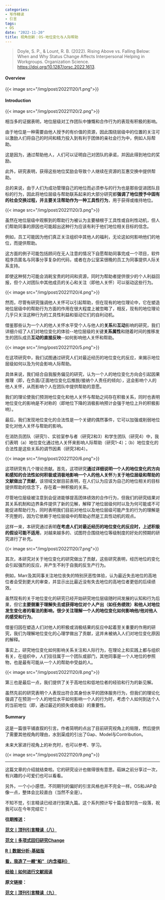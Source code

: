 ```yaml
---
categories:
- 写作精读
- 引言
tags:
- OS
date: "2022-11-20"
title: 视角创新：OS-地位变化与人际帮助
---
```


> Doyle, S. P., & Lount, R. B. (2022). Rising Above vs. Falling Below: When and Why Status Change Affects Interpersonal Helping in Workgroups. Organization Science. https://doi.org/10.1287/orsc.2022.1613.

<!--more-->

#### Overview

{{< image src="/img/post/20221120/1.png">}}

#### Introduction

{{< image src="/img/post/20221120/2.png">}}


相当多的证据表明，地位层级对工作团队中慷慨和合作行为的表现有积极的影响。

由于地位是一种需要由他人授予的有价值的资源，因此围绕层级中的位置的关注可以激励人们将自己的时间和精力投入到有利于团体的亲社会行为中，例如人际帮助。

这是因为，通过帮助他人，人们可以证明自己对团队的承诺，并因此得到地位的奖励。

此外，研究表明，获得这些地位奖励会导致个人继续在资源的互惠交换中提供帮助。

总的来说，由于人们为成功管理自己的地位而必须参与的行为也是那些促进团队目标的行为，因此将地位层级与帮助联系起来的大部分研究都**强调了地位授予中固有的社会交换过程，并主要关注帮助作为一种工具性行为**，用于获得或维持地位。

{{< image src="/img/post/20221120/3.png">}}

虽然在地位层级中观察到的帮助行为被认为主要植根于工具性或自利性动机，但人们帮助同事的原因也可能超出这种行为应该有利于他们地位相关目标的信念。

例如，员工可能因为他们真正关注组织中其他人的福利，无论这如何影响他们的地位，而提供帮助。

这方面的例子可能包括顾问在无人注意的情况下自愿帮助同事完成一个项目，软件程序员匿名与同事分享复杂的代码，或者在办公室呆很晚的员工为同事提供人际关系支持。

即使这种努力可能会消耗宝贵的时间和资源，同时为帮助者提供很少的个人利益回报，但个人对团队中其他成员的关心和关注（即他人关怀）可以驱动这些行为。

{{< image src="/img/post/20221120/4.png">}}

然而，尽管有研究强调他人关怀可以引起帮助，但在现有的地位理论中，它在塑造地位层级中的帮助行为方面的作用在很大程度上被忽略了，相反，现有的地位理论几乎只关注这种行为的工具性利益和驱动它们的自利动机。

借鉴那些认为一个人的他人关怀水平受个人与他人的**关系**和**互动**影响的研究，我们详细介绍了人们对地位变化的体验--地位层级的关键**关系属性**和随着时间的推移发生的团队成员**互动的直接反映**--如何影响他人关怀和帮助。

{{< image src="/img/post/20221120/5.png">}}

在这项研究中，我们试图通过研究人们对最近经历的地位变化的反应，来揭示地位层级如何以及为何会影响人际帮助。

具体来说，我们结合自我服务偏见的研究，认为一个人的地位变化方向会引起因果推理（即，在负面/正面地位变化后推脱/接纳个人责任的倾向），这会影响个人的他人关怀，从而影响个人在团队中提供帮助的意愿。

我们的理论使我们预测地位变化和他人关怀与帮助之间存在积极关系，同时也表明地位变化的影响是不对称的（即地位下降的消极影响预计会强于地位上升的积极影响）。

最后，我们发现地位变化的合法性是一个关键的偶然事件，它可以加强或削弱地位变化对他人关怀与帮助的影响。

在消防员团队（研究1）、实验室参与者（研究2和3）和学生团队（研究4）中，我们表明（a）地位变化通过他人关怀来影响人际帮助（研究1-4）；（b）地位变化的合法性是这些关系的调节因素（研究3和4）。

{{< image src="/img/post/20221120/6.png">}}

这项研究有几个理论贡献。首先，这项研究**通过详细说明一个人的地位变化的方向和感知的合法性如何积极或消极地影响一个人的他人关怀**为**关于地位层级和帮助的文献做出了贡献**，该领域文献目前表明，在人们认为应该为自己的地位相关的目标提供帮助的信念下，存在着一种积极的关系。

尽管地位层级被注意到会促进能够提高团体绩效的合作行为，但我们的研究结果对其关系机制和边界条件提供了新的见解，解释了地位层级何时以及为何可能或不可能促进帮助行为，同时表明我们目前对地位以及地位层级可能产生的行为的理解是不完整的，因为它依赖于地位层级中的帮助必然是工具性动机的观点。

这样一来，本研究通过表明**在考虑人们对最近经历的地位变化的反应时，上述积极的假设可能不适用**，对越来越多的、试图符合围绕地位等级制度的好处的预期的研究进行了补充。

{{< image src="/img/post/20221120/7.png">}}

其次，本研究对关于地位变化的研究做出了贡献，这些研究表明，经历地位的变化会引起强烈的反应，并产生不利于自我的反生产行为。

例如，Marr及其同事关注地位丧失的特别厌恶性体验，认为最近失去地位的高地位者会受到更大的审查，并显示出比最近没有失去地位的高地位者更低的后续绩效。

虽然现有的关于地位变化的研究已经开始研究地位层级随时间发展的认知和行为后果，但它**主要侧重于理解失去或获得地位对个人产出（如任务绩效）和他人对地位发生变化者的看法的影响，很少关注理解一个人的地位变化如何影响他/他对他人的感受和行为**。

借鉴归因在塑造人们对他人的积极或消极结果的反应中起着至关重要的作用的研究，我们为理解地位变化的心理学做出了贡献，这并未被纳入人们对地位变化原因的解释。

事实上，研究地位变化如何影响关系关注和人际行为，在理论上和实践上都与组织有关，在组织中，人们往往属于一个团队或部门，其他同事是一个人地位的参照物，也是最有可能从一个人的帮助中受益的人。

{{< image src="/img/post/20221120/8.png">}}

第三也是最后一点，我们提供了关于高地位和低地位者的经验和行为的新见解。

虽然先前的研究表明个人表现出符合其身份水平的团体服务行为，但我们的理论化强调了在预测一个人的地位水平如何影响一个人的行为时，考虑个人如何到达个人的当前地位（即，通过最近的损失或收益）的重要性。

#### Summary

这是一篇很平铺直叙的引言。作者简明的点出了目前研究视角上的局限，然后提供了需要其他视角的理由，水到渠成的引出了Gap、Model与Contribution。

未来大家进行视角上的补充时，也可以参考、学习。

{{< image src="/img/post/20221120/9.png">}}

---

这篇文章的介绍就结束啦。它的研究设计也做得很有意思。萜妹之前分享过一次，有兴趣的小可爱们也可以看看。

另外，一个小小感悟，不同期刊的偏好的引言风格也并不完全一样。OS和JAP会像一点，整体会比较直白（当然不全是）。

不知不觉，引言精读已经进行到第九篇。这个系列预计写十篇会暂时告一段落，祝我可以在今年完结它！

**往期推送：**

**[范文丨顶刊引言精读（八）](https://mp.weixin.qq.com/s?__biz=MzIwMDk1OTM2OQ==&mid=2247487571&idx=1&sn=677af6156f30ae1082f05432009a3741&chksm=96f464b5a183eda3bc50c5ef7c762cb1fc84e4d5135d4d3cebe6fbf061ed7a7f7e25422f57ff&token=1897272759&lang=zh_CN#rd)**

**[范文丨多项式回归研究Change](https://mp.weixin.qq.com/s?__biz=MzIwMDk1OTM2OQ==&mid=2247487522&idx=1&sn=b9048533c716617fbfe4c1730ef83ac0&chksm=96f464c4a183edd2dc0792fbb0ad5e83c59b2e3658897a4472e275d3951a3b1ebee228d6616c&token=31161339&lang=zh_CN#rd)**

**[R丨数据分析-基础版](https://mp.weixin.qq.com/s?__biz=MzIwMDk1OTM2OQ==&mid=2247487615&idx=1&sn=1bb580d5076098680606970eaeeedf34&chksm=96f46499a183ed8f7a238aceaf70d35e6ef6ef3eebdfe14bc8222b4e4e010a8ac7a30e23f0f5&token=1897272759&lang=zh_CN#rd)**

**[看，我造了一艘“船”（内含福利）](https://mp.weixin.qq.com/s?__biz=MzIwMDk1OTM2OQ==&mid=2247487466&idx=1&sn=95687a96c0ac852fd956148bb8ca21f6&chksm=96f47b0ca183f21a75118684845a55236536fff12d60f6f11286d82896f679665f0154b2d069&token=428852987&lang=zh_CN#rd)**

**[经验丨如何进行文献阅读](https://mp.weixin.qq.com/s?__biz=MzIwMDk1OTM2OQ==&mid=2247487355&idx=1&sn=8b7d29da8724e5b54455fbc1bbab0d6c&chksm=96f47b9da183f28b6beabad99e938907dd7a43fa2821bc2543266206acc93cbcdef60664b80c&token=428852987&lang=zh_CN#rd)**

**原文链接：**

**[范文丨顶刊引言精读（九）](https://mp.weixin.qq.com/s?__biz=MzIwMDk1OTM2OQ==&mid=2247487655&idx=1&sn=a5e4a1ad7057c991a843174d3dfdef01&chksm=96f46441a183ed57778b031564cfbd91935119fea0eb059ef000c666e37b8093319c5af9daec&token=31161339&lang=zh_CN#rd)** 